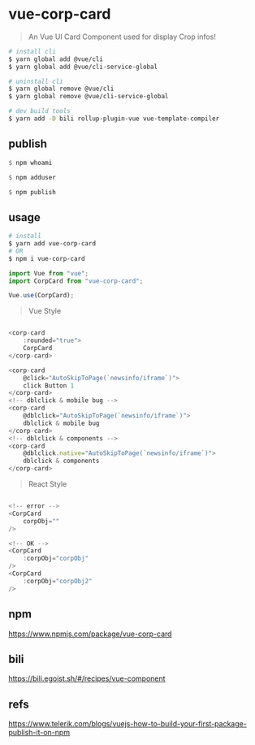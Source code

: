 # vue-corp-card

> An Vue UI Card Component used for display Crop infos!

```sh
# install cli
$ yarn global add @vue/cli
$ yarn global add @vue/cli-service-global

# uninstall cli
$ yarn global remove @vue/cli
$ yarn global remove @vue/cli-service-global

```

```sh
# dev build tools
$ yarn add -D bili rollup-plugin-vue vue-template-compiler

```


## publish

```hs
$ npm whoami

$ npm adduser

$ npm publish

```

## usage

```sh
# install
$ yarn add vue-corp-card
# OR
$ npm i vue-corp-card

```

```js
import Vue from "vue";
import CorpCard from "vue-corp-card";

Vue.use(CorpCard);

```

> Vue Style

```js

<corp-card
    :rounded="true">
    CorpCard
</corp-card>

<corp-card
    @click="AutoSkipToPage(`newsinfo/iframe`)">
    click Button 1
</corp-card>
<!-- dblclick & mobile bug -->
<corp-card
    @dblclick="AutoSkipToPage(`newsinfo/iframe`)">
    dblclick & mobile bug
</corp-card>
<!-- dblclick & components -->
<corp-card
    @dblclick.native="AutoSkipToPage(`newsinfo/iframe`)">
    dblclick & components
</corp-card>

```

> React Style

```js

<!-- error -->
<CorpCard
    corpObj=""
/>

<!-- OK -->
<CorpCard
    :corpObj="corpObj"
/>
<CorpCard
    :corpObj="corpObj2"
/>

```

## npm

https://www.npmjs.com/package/vue-corp-card

## bili

https://bili.egoist.sh/#/recipes/vue-component

## refs

https://www.telerik.com/blogs/vuejs-how-to-build-your-first-package-publish-it-on-npm

